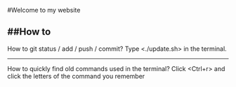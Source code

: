 #Welcome to my website

##How to
----------------
How to git status / add / push / commit?
Type <./update.sh> in the terminal.

----------------
How to quickly find old commands used in the terminal?
Click <Ctrl+r> and click the letters of the command you remember
